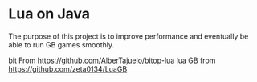 # Lua on Java


The purpose of this project is to improve performance and 
eventually be able to run GB games smoothly.


bit From https://github.com/AlberTajuelo/bitop-lua
lua GB from https://github.com/zeta0134/LuaGB
